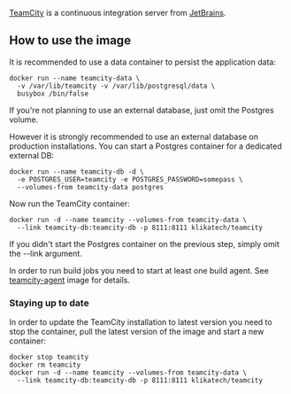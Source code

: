 [TeamCity](https://www.jetbrains.com/teamcity/) is a continuous integration server from [JetBrains](https://www.jetbrains.com/).

## How to use the image

It is recommended to use a data container to persist the application data:

```
docker run --name teamcity-data \
  -v /var/lib/teamcity -v /var/lib/postgresql/data \
  busybox /bin/false
```

If you're not planning to use an external database, just omit the Postgres volume.

However it is strongly recommended to use an external database on production installations. You can start a Postgres container for a dedicated external DB:

```
docker run --name teamcity-db -d \
  -e POSTGRES_USER=teamcity -e POSTGRES_PASSWORD=somepass \
  --volumes-from teamcity-data postgres
```

Now run the TeamCity container:

```
docker run -d --name teamcity --volumes-from teamcity-data \
  --link teamcity-db:teamcity-db -p 8111:8111 klikatech/teamcity
```

If you didn't start the Postgres container on the previous step, simply omit the --link argument.

In order to run build jobs you need to start at least one build agent. See [teamcity-agent](https://registry.hub.docker.com/u/klikatech/teamcity-agent/) image for details.

### Staying up to date

In order to update the TeamCity installation to latest version you need to stop the container, pull the latest version of the image and start a new container:

```
docker stop teamcity
docker rm teamcity
docker run -d --name teamcity --volumes-from teamcity-data \
  --link teamcity-db:teamcity-db -p 8111:8111 klikatech/teamcity
```
